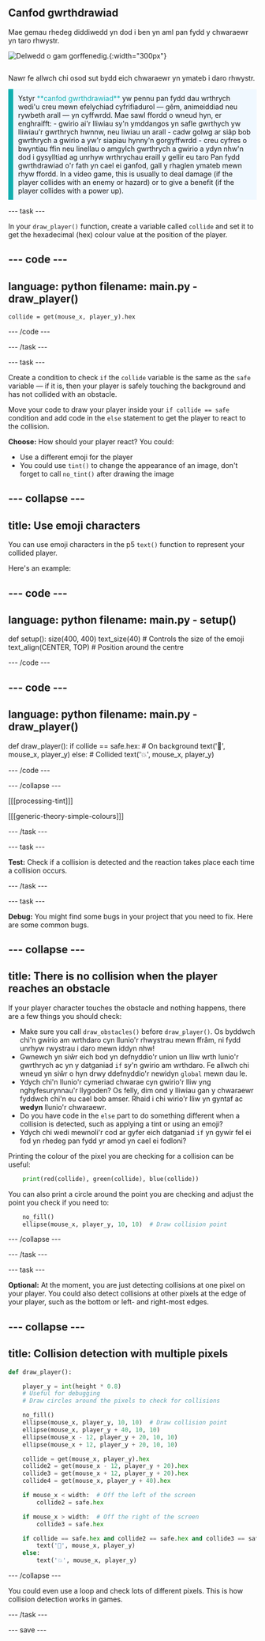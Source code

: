 ## Canfod gwrthdrawiad

<div style="display: flex; flex-wrap: wrap">
<div style="flex-basis: 200px; flex-grow: 1; margin-right: 15px;">
Mae gemau rhedeg diddiwedd yn dod i ben yn aml pan fydd y chwaraewr yn taro rhwystr.
</div>
<div>

![Delwedd o gam gorffenedig.](images/collision.png){:width="300px"}

</div>
</div>

Nawr fe allwch chi osod sut bydd eich chwaraewr yn ymateb i daro rhwystr.

<p style="border-left: solid; border-width:10px; border-color: #0faeb0; background-color: aliceblue; padding: 10px;">
Ystyr <span style="color: #0faeb0">**canfod gwrthdrawiad**</span> yw pennu pan fydd dau wrthrych wedi'u creu mewn efelychiad cyfrifiadurol — gêm, animeiddiad neu rywbeth arall — yn cyffwrdd. Mae sawl ffordd o wneud hyn, er enghraifft: 
  - gwirio ai'r lliwiau sy'n ymddangos yn safle gwrthych yw lliwiau'r gwrthrych hwnnw, neu liwiau un arall
  - cadw golwg ar siâp bob gwrthrych a gwirio a yw'r siapiau hynny'n gorgyffwrdd
  - creu cyfres o bwyntiau ffin neu linellau o amgylch gwrthrych a gwirio a ydyn nhw'n dod i gysylltiad ag unrhyw wrthrychau eraill y gellir eu taro
Pan fydd gwrthdrawiad o'r fath yn cael ei ganfod, gall y rhaglen ymateb mewn rhyw ffordd. In a video game, this is usually to deal damage (if the player collides with an enemy or hazard) or to give a benefit (if the player collides with a power up).
</p>

--- task ---

In your `draw_player()` function, create a variable called `collide` and set it to get the hexadecimal (hex) colour value at the position of the player.

--- code ---
---
language: python
filename: main.py - draw_player()
---

    collide = get(mouse_x, player_y).hex

--- /code ---

--- /task ---

--- task ---

Create a condition to check `if` the `collide` variable is the same as the `safe` variable — if it is, then your player is safely touching the background and has not collided with an obstacle.

Move your code to draw your player inside your `if collide == safe` condition and add code in the `else` statement to get the player to react to the collision.

**Choose:** How should your player react? You could:
+ Use a different emoji for the player
+ You could use `tint()` to change the appearance of an image, don't forget to call `no_tint()` after drawing the image

--- collapse ---
---
title: Use emoji characters
---

You can use emoji characters in the p5 `text()` function to represent your collided player.

Here's an example:

--- code ---
---
language: python
filename: main.py - setup()
---

def setup(): size(400, 400) text_size(40)  # Controls the size of the emoji text_align(CENTER, TOP)  # Position around the centre

--- /code ---

--- code ---
---
language: python
filename: main.py - draw_player()
---

def draw_player(): if collide == safe.hex:  # On background text('🎈', mouse_x, player_y) else:  # Collided text('💥', mouse_x, player_y)

--- /code ---

--- /collapse ---

[[[processing-tint]]]

[[[generic-theory-simple-colours]]]

--- /task ---

--- task ---

**Test:** Check if a collision is detected and the reaction takes place each time a collision occurs.

--- /task ---

--- task ---

**Debug:** You might find some bugs in your project that you need to fix. Here are some common bugs.

--- collapse ---
---
title: There is no collision when the player reaches an obstacle
---

If your player character touches the obstacle and nothing happens, there are a few things you should check:

 - Make sure you call `draw_obstacles()` before `draw_player()`. Os byddwch chi'n gwirio am wrthdaro cyn llunio'r rhwystrau mewn ffrâm, ni fydd unrhyw rwystrau i daro mewn iddyn nhw!
 - Gwnewch yn siŵr eich bod yn defnyddio'r union un lliw wrth lunio'r gwrthrych ac yn y datganiad `if` sy'n gwirio am wrthdaro. Fe allwch chi wneud yn siŵr o hyn drwy ddefnyddio'r newidyn `global` mewn dau le.
 - Ydych chi'n llunio'r cymeriad chwarae cyn gwirio'r lliw yng nghyfesurynnau'r llygoden? Os felly, dim ond y lliwiau gan y chwaraewr fyddwch chi'n eu cael bob amser. Rhaid i chi wirio'r lliw yn gyntaf ac **wedyn** llunio'r chwaraewr.
 - Do you have code in the `else` part to do something different when a collision is detected, such as applying a tint or using an emoji?
 - Ydych chi wedi mewnoli'r cod ar gyfer eich datganiad `if` yn gywir fel ei fod yn rhedeg pan fydd yr amod yn cael ei fodloni?

Printing the colour of the pixel you are checking for a collision can be useful:

```python
    print(red(collide), green(collide), blue(collide))
```

You can also print a circle around the point you are checking and adjust the point you check if you need to:

```python
    no_fill()
    ellipse(mouse_x, player_y, 10, 10)  # Draw collision point
```

--- /collapse ---

--- /task ---

--- task ---

**Optional:** At the moment, you are just detecting collisions at one pixel on your player. You could also detect collisions at other pixels at the edge of your player, such as the bottom or left- and right-most edges.

--- collapse ---
---
title: Collision detection with multiple pixels
---

```python
def draw_player():

    player_y = int(height * 0.8)
    # Useful for debugging
    # Draw circles around the pixels to check for collisions

    no_fill()
    ellipse(mouse_x, player_y, 10, 10)  # Draw collision point
    ellipse(mouse_x, player_y + 40, 10, 10)
    ellipse(mouse_x - 12, player_y + 20, 10, 10)
    ellipse(mouse_x + 12, player_y + 20, 10, 10)

    collide = get(mouse_x, player_y).hex
    collide2 = get(mouse_x - 12, player_y + 20).hex
    collide3 = get(mouse_x + 12, player_y + 20).hex
    collide4 = get(mouse_x, player_y + 40).hex

    if mouse_x < width:  # Off the left of the screen
        collide2 = safe.hex

    if mouse_x > width:  # Off the right of the screen
        collide3 = safe.hex

    if collide == safe.hex and collide2 == safe.hex and collide3 == safe.hex and collide4 == safe.hex:
        text('🎈', mouse_x, player_y)
    else:
        text('💥', mouse_x, player_y)
```

--- /collapse ---

You could even use a loop and check lots of different pixels. This is how collision detection works in games.

--- /task ---

--- save ---
